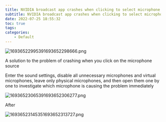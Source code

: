 ```yaml
---
title: NVIDIA broadcast app crashes when clicking to select microphone source. How to solve the crash?
subtitle: NVIDIA broadcast app crashes when clicking to select microphone source. How to solve the crash?
date: 2022-07-25 18:55:32
toc: true
tags: 
categories: 
    - Default
---
```


![16936522995391693652298666.png](https://raw.githubusercontent.com/james-curtis/james-curtis.github.io/static/images/16936522995391693652298666.png) 

A solution to the problem of crashing when you click on the microphone source

Enter the sound settings, disable all unnecessary microphones and virtual microphones, leave only physical microphones, and then open them one by one to investigate which microphone is causing the problem immediately


![16936523065391693652306277.png](https://raw.githubusercontent.com/james-curtis/james-curtis.github.io/static/images/16936523065391693652306277.png)

After

![16936523145351693652313727.png](https://raw.githubusercontent.com/james-curtis/james-curtis.github.io/static/images/16936523145351693652313727.png)
